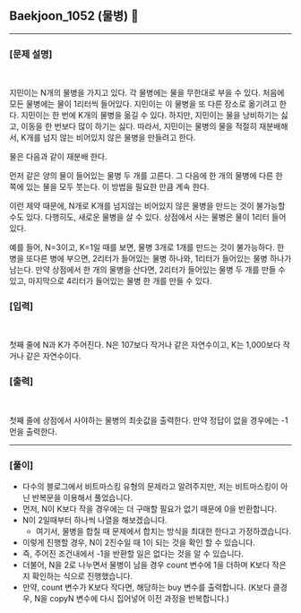 ## Baekjoon_1052 (물병) 🚀
___


### **[문제 설명]**
<br>

지민이는 N개의 물병을 가지고 있다. 각 물병에는 물을 무한대로 부을 수 있다. 처음에 모든 물병에는 물이 1리터씩 들어있다. 지민이는 이 물병을 또 다른 장소로 옮기려고 한다. 지민이는 한 번에 K개의 물병을 옮길 수 있다. 하지만, 지민이는 물을 낭비하기는 싫고, 이동을 한 번보다 많이 하기는 싫다. 따라서, 지민이는 물병의 물을 적절히 재분배해서, K개를 넘지 않는 비어있지 않은 물병을 만들려고 한다.

물은 다음과 같이 재분배 한다.

먼저 같은 양의 물이 들어있는 물병 두 개를 고른다. 그 다음에 한 개의 물병에 다른 한 쪽에 있는 물을 모두 붓는다. 이 방법을 필요한 만큼 계속 한다.

이런 제약 때문에, N개로 K개를 넘지않는 비어있지 않은 물병을 만드는 것이 불가능할 수도 있다. 다행히도, 새로운 물병을 살 수 있다. 상점에서 사는 물병은 물이 1리터 들어있다.

예를 들어, N=3이고, K=1일 때를 보면, 물병 3개로 1개를 만드는 것이 불가능하다. 한 병을 또다른 병에 부으면, 2리터가 들어있는 물병 하나와, 1리터가 들어있는 물병 하나가 남는다. 만약 상점에서 한 개의 물병을 산다면, 2리터가 들어있는 물병 두 개를 만들 수 있고, 마지막으로 4리터가 들어있는 물병 한 개를 만들 수 있다.

### **[입력]**
<br>

첫째 줄에 N과 K가 주어진다. N은 107보다 작거나 같은 자연수이고, K는 1,000보다 작거나 같은 자연수이다.

### **[출력]**
<br>

첫째 줄에 상점에서 사야하는 물병의 최솟값을 출력한다. 만약 정답이 없을 경우에는 -1먼을 출력한다.

___


### **[풀이]**

- 다수의 블로그에서 비트마스킹 유형의 문제라고 알려주지만, 저는 비트마스킹이 아닌 반복문을 이용해서 풀었습니다.
- 먼저, N이 K보다 작을 경우에는 더 구매할 필요가 없기 때문에 0을 반환합니다.
- N이 2일때부터 하나씩 나열을 해보겠습니다.
  - 여기서, 물병을 합칠 때 문제에서 합치는 방식을 최대한 한다고 가정하겠습니다.
- 이렇게 진행할 경우, N이 2진수일 때 1이 되는 것을 확인 할 수 있습니다.
- 즉, 주어진 조건내에서 -1을 반환할 일은 없다는 것을 알 수 있습니다.
- 더불어, N을 2로 나누면서 물병이 남을 경우 count 변수에 1을 더하며 K보다 작은지 확인하는 식으로 진행했습니다.
- 만약, count 변수가 K보다 작다면, 해당하는 buy 변수를 출력합니다. (K보다 클경우, N을 copyN 변수에 다시 집어넣어 이전 과정을 반복합니다.)
 
